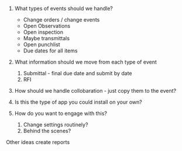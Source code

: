 1. What types of events should we handle?
    - Change orders / change events
    - Open Observations
    - Open inspection
    - Maybe transmittals
    - Open punchlist
    - Due dates for all items

2. What information should we move from each type of event
    1. Submittal - final due date and submit by date
    2. RFI
3. How should we handle collobaration - just copy them to the event?
4. Is this the type of app you could install on your own?
5. How do you want to engage with this?
    1. Change settings routinely?
    2. Behind the scenes?


Other ideas
create reports
